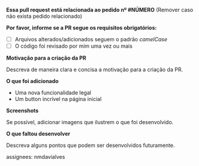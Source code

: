 **Essa pull request está relacionada ao pedido nº #NÚMERO**
(Remover caso não exista pedido relacionado)

**Por favor, informe se a PR segue os requisitos obrigatórios:**

* [ ] Arquivos alterados/adicionados seguem o padrão *camelCase*
* [ ] O código foi revisado por mim uma vez ou mais

**Motivação para a criação da PR**

Descreva de maneira clara e concisa a motivação para a criação da PR.

**O que foi adicionado**
- Uma nova funcionalidade legal
- Um button incrível na página inicial

**Screenshots**

Se possível, adicionar imagens que ilustrem o que foi desenvolvido.

**O que faltou desenvolver**

Descreva alguns pontos que podem ser desenvolvidos futuramente.

assignees: nmdavialves
